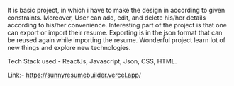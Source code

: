 It is basic project, in which i have to make the design in according to given constraints. Moreover, User can add, edit, and delete his/her details according to his/her convenience.
Interesting part of the project is that one can export or import their resume. Exporting is in the json format that can be reused again while importing the resume.
Wonderful project learn lot of new things and explore new technologies.

Tech Stack used:- ReactJs, Javascript, Json, CSS, HTML.

Link:- https://sunnyresumebuilder.vercel.app/
